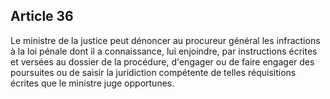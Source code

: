 Article 36
----
Le ministre de la justice peut dénoncer au procureur général les infractions à
la loi pénale dont il a connaissance, lui enjoindre, par instructions écrites et
versées au dossier de la procédure, d'engager ou de faire engager des poursuites
ou de saisir la juridiction compétente de telles réquisitions écrites que le
ministre juge opportunes.
